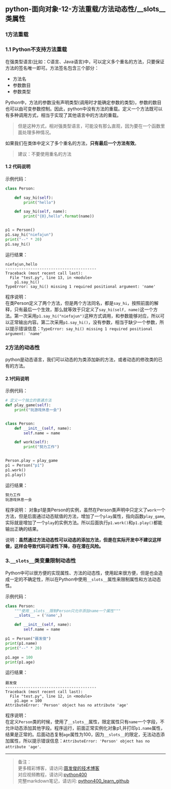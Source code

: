 ## python-面向对象-12-方法重载/方法动态性/__slots__类属性

### 1方法重载
### 1.1 Python不支持方法重载
在强类型语言(比如：C语言、Java语言)中，可以定义多个重名的方法，只要保证方法的签名唯一即可。方法签名包含三个部分：
- 方法名  
- 参数数目   
- 参数类型

Python中，方法的参数没有声明类型(调用时才能确定参数的类型)，参数的数目也可以由可变参数控制。因此，python中没有方法的重载。定义一个方法既可以有多种调用方式，相当于实现了其他语言中的方法的重载。
> 但是这种方式，相对强类型语言，可能没有那么直观，因为要在一个函数里面处理多种情况。



如果我们在类体中定义了多个重名的方法，**只有最后一个方法有效**。

> 建议：不要使用重名的方法



#### 1.2 代码说明

示例代码：

```python
class Person:

    def say_hi(self):
        print("hello")

    def say_hi(self, name):
        print("{0},hello".format(name))


p1 = Person()
p1.say_hi("niefajun")
print("--" * 20)
p1.say_hi()
```
运行结果：

```
niefajun,hello
----------------------------------------
Traceback (most recent call last):
  File "test.py", line 13, in <module>
    p1.say_hi()
TypeError: say_hi() missing 1 required positional argument: 'name'
```
程序说明：  
在类Person定义了两个方法，但是两个方法同名，都是`say_hi`，按照前面的解释，只有最后一个生效，那么就等效于只定义了`say_hi(self, name)`这一个方法。第一次采用`p1.say_hi("niefajun")`这种方式调用，和参数能够对应，所以可以正常输出内容。第二次采用`p1.say_hi()`，没有参数，相当于缺少一个参数，所以提示错误信息：`TypeError: say_hi() missing 1 required positional argument: 'name'`



### 2方法的动态性

python是动态语言，我们可以动态的为类添加新的方法，或者动态的修改类的已有的方法。

#### 2.1代码说明
示例代码：

```python
# 定义一个独立的普通方法
def play_game(self):
    print("玩游戏休息一会")


class Person:
    def __init__(self, name):
        self.name = name

    def work(self):
        print("努力工作")


Person.play = play_game
p1 = Person("p1")
p1.work()
p1.play()
```
运行结果：

```python
努力工作
玩游戏休息一会
```

程序说明：
对象p1是类Person的实例，虽然在Person类声明中只定义了`work`一个方法，但是后面通过动态赋值的方法，增加了一个`play`属性，指向函数`play_game`,实际就是增加了一个`play`的实例方法。所以后面执行`p1.work()`和`p1.play()`都能输出正确的结果。  



说明：**虽然通过方法动态性可以动态的添加方法，但是在实际开发中不建议这样做，这样会导致代码可读性下降，存在潜在风险。**



### 3.`__slots__`类变量限制动态性
Python中可以很方便的实现属性、方法的动态性，使用起来很方便，但是也会造成一定的不确定性，所以在Python中使用`__slots__`属性来限制属性和方法动态性。

示例代码：
```python
class Person:
    """使用__slots__限制Person只允许添加name一个属性"""
    __slots__ = ('name',)

    def __init__(self, name):
        self.name = name

p1 = Person("聂发俊")
print(p1.name)
print("--" * 20)

p1.age = 100
print(p1.age)
```
运行结果：   
```
聂发俊
----------------------------------------
Traceback (most recent call last):
  File "test.py", line 12, in <module>
    p1.age = 100
AttributeError: 'Person' object has no attribute 'age'
```
程序说明：  
在定义`Person`类的时候，使用了`__slots__`属性，限定属性只有`name`一个字段，不允许动态添加其他字段。程序运行，前面正常实例化对象p1,并打印`p1.name`属性，结果是正常的。后面动态复制`age`属性为100，因为`__slots__`的限定，无法动态添加属性，所以提示错误信息：`AttributeError: 'Person' object has no attribute 'age'`. 




---
> 备注：   
> 更多精彩博客，请访问:[聂发俊的技术博客](http://www.niefajun.com/)  
> 对应视频教程，请访问:[python400](https://www.bilibili.com/video/BV1WE411j7p3)  
> 完整markdown笔记，请访问: [python400_learn_github](https://github.com/niefajun/python400_learn)



